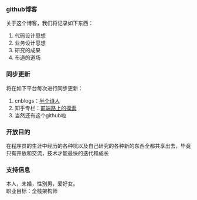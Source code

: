 ### github博客

关于这个博客，我们将记录如下东西：
       
   1. 代码设计思想   
   2. 业务设计思想   
   3. 研究的成果    
   4. 布道的道场    

### 同步更新
   
将在如下平台每次进行同步更新：  

   1. cnblogs：[半个诗人](http://www.cnblogs.com/GerryOfZhong/)     
   2. 知乎专栏：[前端路上的摸索](https://zhuanlan.zhihu.com/zhongqiang)        
   3. 当然还有这个github啦


### 开放目的

在程序员的生涯中经历的各种坑以及自己研究的各种新的东西全都共享出去，毕竟只有开放和交流，技术才能最快的迭代和成长
  
### 支持信息
本人，未婚，性别男，爱好女。   
职业目标：全栈架构师
